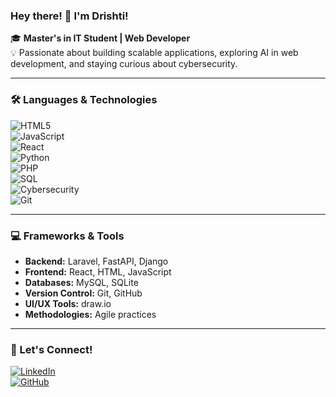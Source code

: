 ### Hey there! 👋 I'm Drishti!

🎓 **Master's in IT Student | Web Developer**  
💡 Passionate about building scalable applications, exploring AI in web development, and staying curious about cybersecurity.

---

### 🛠 Languages & Technologies  
![HTML5](https://img.shields.io/badge/HTML5-E34F26?style=flat&logo=html5&logoColor=white)  
![JavaScript](https://img.shields.io/badge/JavaScript-F7DF1E?style=flat&logo=javascript&logoColor=black)  
![React](https://img.shields.io/badge/React-61DAFB?style=flat&logo=react&logoColor=black)  
![Python](https://img.shields.io/badge/Python-3776AB?style=flat&logo=python&logoColor=white)  
![PHP](https://img.shields.io/badge/PHP-777BB4?style=flat&logo=php&logoColor=white)  
![SQL](https://img.shields.io/badge/SQL-4479A1?style=flat&logo=postgresql&logoColor=white)  
![Cybersecurity](https://img.shields.io/badge/Cybersecurity-2E3440?style=flat&logo=hackthebox&logoColor=green)  
![Git](https://img.shields.io/badge/Git-F05032?style=flat&logo=git&logoColor=white)

---

### 💻 Frameworks & Tools  
- **Backend:** Laravel, FastAPI, Django  
- **Frontend:** React, HTML, JavaScript  
- **Databases:** MySQL, SQLite  
- **Version Control:** Git, GitHub  
- **UI/UX Tools:** draw.io  
- **Methodologies:** Agile practices

---

### 🤝 Let's Connect!  
[![LinkedIn](https://img.shields.io/badge/LinkedIn-0A66C2?style=flat&logo=linkedin&logoColor=white)](https://www.linkedin.com/in/drishtimadaan/)  
[![GitHub](https://img.shields.io/badge/GitHub-181717?style=flat&logo=github&logoColor=white)](https://github.com/drishti-madaan)
